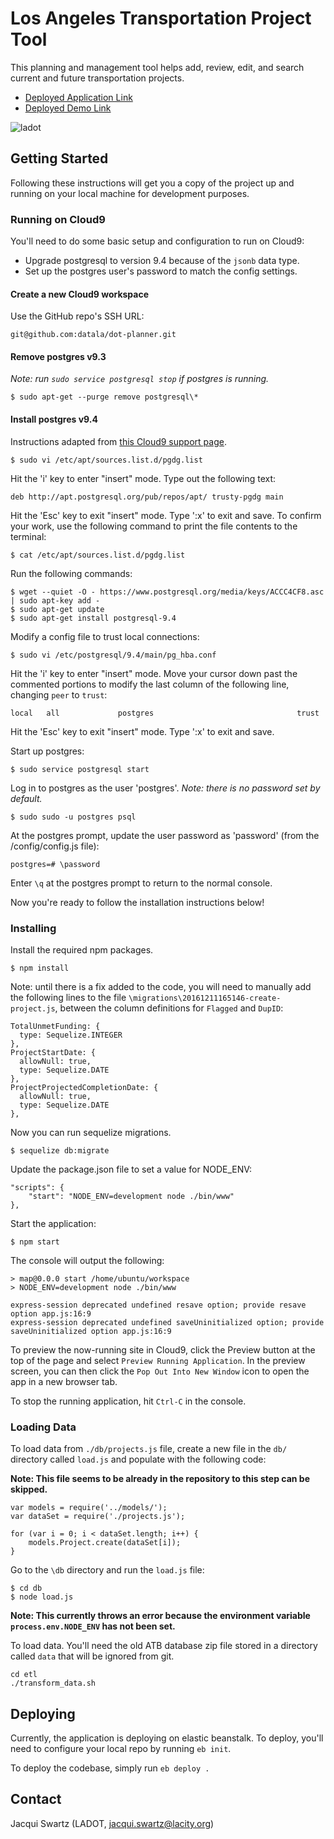 # Los Angeles Transportation Project Tool

This planning and management tool helps add, review, edit, and search current and future transportation projects.

* [Deployed Application Link](https://still-fjord-74085.herokuapp.com/)
* [Deployed Demo Link](https://serene-ridge-12103.herokuapp.com/)

![ladot](https://cloud.githubusercontent.com/assets/18273101/21868025/c0c87de2-d805-11e6-8355-47a2efb4a1fb.gif)

## Getting Started

Following these instructions will get you a copy of the project up and running on your local machine for development purposes.

### Running on Cloud9
You'll need to do some basic setup and configuration to run on Cloud9:

* Upgrade postgresql to version 9.4 because of the `jsonb` data type.
* Set up the postgres user's password to match the config settings.

#### Create a new Cloud9 workspace
Use the GitHub repo's SSH URL:

```
git@github.com:datala/dot-planner.git
```

#### Remove postgres v9.3
_Note: run ```sudo service postgresql stop``` if postgres is running._

```
$ sudo apt-get --purge remove postgresql\*
```

#### Install postgres v9.4
Instructions adapted from [this Cloud9 support page](https://community.c9.io/t/can-we-upgrade-to-postgres-9-4/3897/4).

```
$ sudo vi /etc/apt/sources.list.d/pgdg.list
```

Hit the 'i' key to enter "insert" mode.  Type out the following text:

```
deb http://apt.postgresql.org/pub/repos/apt/ trusty-pgdg main
```

Hit the 'Esc' key to exit "insert" mode.  Type ':x' to exit and save.  To confirm your work, use the following command to print the file contents to the terminal:

```
$ cat /etc/apt/sources.list.d/pgdg.list
```

Run the following commands:

```
$ wget --quiet -O - https://www.postgresql.org/media/keys/ACCC4CF8.asc | sudo apt-key add -
$ sudo apt-get update
$ sudo apt-get install postgresql-9.4
```

Modify a config file to trust local connections:

```
$ sudo vi /etc/postgresql/9.4/main/pg_hba.conf
```

Hit the 'i' key to enter "insert" mode.  Move your cursor down past the commented portions to modify the last column of the following line, changing `peer` to `trust`:

```
local   all             postgres                                trust
```

Hit the 'Esc' key to exit "insert" mode.  Type ':x' to exit and save.

Start up postgres:

```
$ sudo service postgresql start
```

Log in to postgres as the user 'postgres'.  _Note: there is no password set by default._

```
$ sudo sudo -u postgres psql
```

At the postgres prompt, update the user password as 'password' (from the /config/config.js file):

```
postgres=# \password
```

Enter `\q` at the postgres prompt to return to the normal console.

Now you're ready to follow the installation instructions below!


### Installing

Install the required npm packages.

```
$ npm install
```

Note: until there is a fix added to the code, you will need to manually add the following lines to the file `\migrations\20161211165146-create-project.js`, between the column definitions for `Flagged` and `DupID`:

```
TotalUnmetFunding: {
  type: Sequelize.INTEGER
},
ProjectStartDate: {
  allowNull: true,
  type: Sequelize.DATE
},
ProjectProjectedCompletionDate: {
  allowNull: true,
  type: Sequelize.DATE
},
```

Now you can run sequelize migrations.

```
$ sequelize db:migrate
```

Update the package.json file to set a value for NODE_ENV:

```
"scripts": {
    "start": "NODE_ENV=development node ./bin/www"
},
```

Start the application:

```
$ npm start
```

The console will output the following:

```
> map@0.0.0 start /home/ubuntu/workspace
> NODE_ENV=development node ./bin/www

express-session deprecated undefined resave option; provide resave option app.js:16:9
express-session deprecated undefined saveUninitialized option; provide saveUninitialized option app.js:16:9
```

To preview the now-running site in Cloud9, click the Preview button at the top of the page and select `Preview Running Application`.  In the preview screen, you can then click the `Pop Out Into New Window` icon to open the app in a new browser tab.

To stop the running application, hit `Ctrl-C` in the console.

### Loading Data

To load data from `./db/projects.js` file, create a new file in the `db/` directory called `load.js` and populate with the following code:

__Note: This file seems to be already in the repository to this step can be skipped.__

```
var models = require('../models/');
var dataSet = require('./projects.js');

for (var i = 0; i < dataSet.length; i++) {
	models.Project.create(dataSet[i]);
}
```

Go to the `\db` directory and run the `load.js` file:

```
$ cd db
$ node load.js
```

__Note: This currently throws an error because the environment variable `process.env.NODE_ENV` has not been set.__

To load data. You'll need the old ATB database zip file stored in a directory called `data` that will be ignored from git. 

```
cd etl
./transform_data.sh
```

## Deploying

Currently, the application is deploying on elastic beanstalk. To deploy, you'll need to configure your local repo by running `eb init`. 

To deploy the codebase, simply run `eb deploy .`

## Contact

Jacqui Swartz (LADOT, jacqui.swartz@lacity.org)

